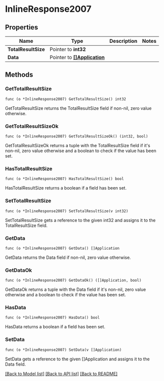 # InlineResponse2007

## Properties

Name | Type | Description | Notes
------------ | ------------- | ------------- | -------------
**TotalResultSize** | Pointer to **int32** |  | 
**Data** | Pointer to [**[]Application**](Application.md) |  | 

## Methods

### GetTotalResultSize

`func (o *InlineResponse2007) GetTotalResultSize() int32`

GetTotalResultSize returns the TotalResultSize field if non-nil, zero value otherwise.

### GetTotalResultSizeOk

`func (o *InlineResponse2007) GetTotalResultSizeOk() (int32, bool)`

GetTotalResultSizeOk returns a tuple with the TotalResultSize field if it's non-nil, zero value otherwise
and a boolean to check if the value has been set.

### HasTotalResultSize

`func (o *InlineResponse2007) HasTotalResultSize() bool`

HasTotalResultSize returns a boolean if a field has been set.

### SetTotalResultSize

`func (o *InlineResponse2007) SetTotalResultSize(v int32)`

SetTotalResultSize gets a reference to the given int32 and assigns it to the TotalResultSize field.

### GetData

`func (o *InlineResponse2007) GetData() []Application`

GetData returns the Data field if non-nil, zero value otherwise.

### GetDataOk

`func (o *InlineResponse2007) GetDataOk() ([]Application, bool)`

GetDataOk returns a tuple with the Data field if it's non-nil, zero value otherwise
and a boolean to check if the value has been set.

### HasData

`func (o *InlineResponse2007) HasData() bool`

HasData returns a boolean if a field has been set.

### SetData

`func (o *InlineResponse2007) SetData(v []Application)`

SetData gets a reference to the given []Application and assigns it to the Data field.


[[Back to Model list]](../README.md#documentation-for-models) [[Back to API list]](../README.md#documentation-for-api-endpoints) [[Back to README]](../README.md)



